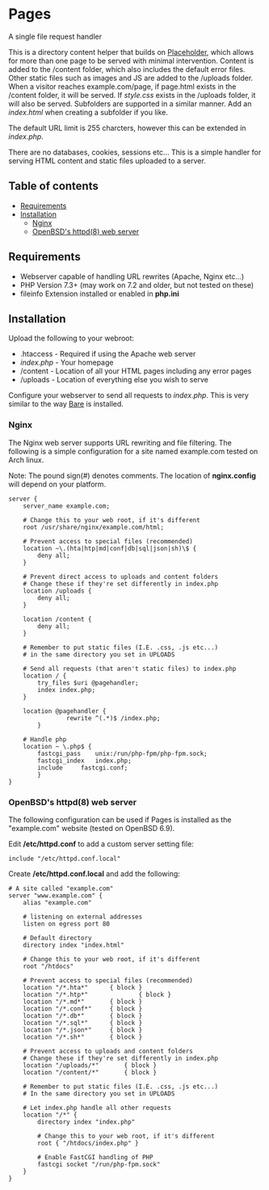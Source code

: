 # Pages
A single file request handler

This is a directory content helper that builds on [Placeholder](https://github.com/cypnk/Placeholder), which allows for more than one page to be served with minimal intervention. Content is added to the /content folder, which also includes the default error files. Other static files such as images and JS are added to the /uploads folder. When a visitor reaches example.com/page, if page.html exists in the /content folder, it will be served. If *style.css* exists in the /uploads folder, it will also be served. Subfolders are supported in a similar manner. Add an *index.html* when creating a subfolder if you like.

The default URL limit is 255 charcters, however this can be extended in *index.php*.

There are no databases, cookies, sessions etc... This is a simple handler for serving HTML content and static files uploaded to a server.

## Table of contents
* [Requirements](#requirements)
* [Installation](#installation)
  * [Nginx](#nginx)
  * [OpenBSD's httpd(8) web server](#openbsds-httpd8-web-server)

## Requirements
* Webserver capable of handling URL rewrites (Apache, Nginx etc...)
* PHP Version 7.3+ (may work on 7.2 and older, but not tested on these)
* fileinfo Extension installed or enabled in **php.ini**

## Installation
Upload the following to your webroot:
* .htaccess - Required if using the Apache web server
* *index.php* - Your homepage
* /content - Location of all your HTML pages including any error pages
* /uploads - Location of everything else you wish to serve

Configure your webserver to send all requests to *index.php*. This is very similar to the way [Bare](https://github.com/cypnk/Bare#installation) is installed.

### Nginx

The Nginx web server supports URL rewriting and file filtering. The following is a simple configuration for a site named example.com tested on Arch linux.  

Note: The pound sign(#) denotes comments. The location of **nginx.config** will depend on your platform.
```
server {
	server_name example.com;
	
	# Change this to your web root, if it's different
	root /usr/share/nginx/example.com/html;
	
	# Prevent access to special files (recommended)
	location ~\.(hta|htp|md|conf|db|sql|json|sh)\$ {
		deny all;
	}
	
	# Prevent direct access to uploads and content folders
	# Change these if they're set differently in index.php
	location /uploads {
		deny all;
	}
	
	location /content {
		deny all;
	}
	
	# Remember to put static files (I.E. .css, .js etc...)
	# in the same directory you set in UPLOADS
	
	# Send all requests (that aren't static files) to index.php
	location / {
		try_files $uri @pagehandler;
		index index.php;
	}
	
	location @pagehandler {
                rewrite ^(.*)$ /index.php;
        }
	
	# Handle php
	location ~ \.php$ {
		fastcgi_pass	unix:/run/php-fpm/php-fpm.sock;
		fastcgi_index	index.php;
		include		fastcgi.conf;
        }
}
```

### OpenBSD's httpd(8) web server

The following configuration can be used if Pages is installed as the "example.com" website (tested on OpenBSD 6.9).

Edit **/etc/httpd.conf** to add a custom server setting file:
```
include "/etc/httpd.conf.local"
```

Create **/etc/httpd.conf.local** and add the following:
```
# A site called "example.com" 
server "www.example.com" {
	alias "example.com"
  
	# listening on external addresses
	listen on egress port 80
	
	# Default directory
	directory index "index.html"
  
	# Change this to your web root, if it's different
	root "/htdocs"
  
	# Prevent access to special files (recommended)
	location "/*.hta*"		{ block }
	location "/*.htp*"              { block }
	location "/*.md*"		{ block }
	location "/*.conf*"		{ block }
	location "/*.db*"		{ block }
	location "/*.sql*"		{ block }
	location "/*.json*"		{ block }
	location "/*.sh*"		{ block }
	
	# Prevent access to uploads and content folders
	# Change these if they're set differently in index.php
	location "/uploads/*"		{ block }
	location "/content/*"		{ block }
	
	# Remember to put static files (I.E. .css, .js etc...)
	# In the same directory you set in UPLOADS
	
	# Let index.php handle all other requests
	location "/*" {
		directory index "index.php"
		
		# Change this to your web root, if it's different
		root { "/htdocs/index.php" }
		
		# Enable FastCGI handling of PHP
		fastcgi socket "/run/php-fpm.sock"
	}
}
``` 
